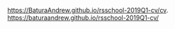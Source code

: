 https://BaturaAndrew.github.io/rsschool-2019Q1-cv/cv.
https://baturaandrew.github.io/rsschool-2019Q1-cv/